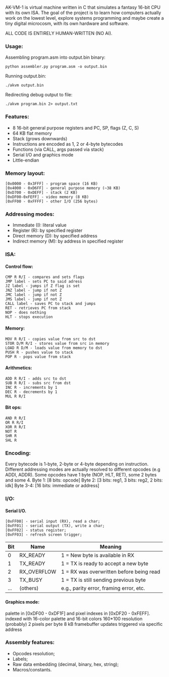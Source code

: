 AK-VM-1 is virtual machine written in C that simulates a fantasy 16-bit CPU with its own ISA. The goal of the project is to learn how computers actually work on the lowest level, explore systems programming and maybe create a tiny digital microcosm, with its own hardware and software.

ALL CODE IS ENTIRELY HUMAN-WRITTEN (NO AI).

### Usage:
Assembling program.asm into output.bin binary:
```
python assembler.py program.asm -o output.bin
```

Running output.bin:
```
./akvm output.bin
```

Redirecting debug output to file:
```
./akvm program.bin 2> output.txt
```

### Features:

- 8 16-bit general purpose registers and PC, SP, flags (Z, C, S)
- 64 KB flat memory
- Stack (grows downwards)
- Instructions are encoded as 1, 2 or  4-byte bytecodes
- Functions (via CALL, args passed via stack)
- Serial I/O and graphics mode
- Little-endian

### Memory layout:
```
[0x0000 - 0x3FFF] - program space (16 KB)
[0x4000 - 0xD6FF] - general purpose memory (~38 KB)
[0xD700 - 0xDEFF] - stack (2 KB)
[0xDF00-0xFEFF] - video memory (8 KB)
[0xFF00 - 0xFFFF] - other I/O (256 bytes)
```

### Addressing modes:
- Immediate (I): literal value
- Register (R): by specified register
- Direct memory (D): by specified address
- Indirect memory (M): by address in specified register

### ISA:

#### Control flow:
```
CMP R R/I - compares and sets flags
JMP label - sets PC to said adress
JZ label - jumps if Z flag is set
JNZ label - jump if not Z
JMC label - jump if not Z
JMS label - jump if not Z
CALL label - saves PC to stack and jumps
RET - retrieves PC from stack
NOP - does nothing
HLT - stops execution
```

#### Memory:
```
MOV R R/I - copies value from src to dst
STOR D/M R/I - stores value from src in memory
LOAD R D/M - loads value from memory to dst
PUSH R - pushes value to stack
POP R - pops value from stack
```

#### Arithmetics:
```
ADD R R/I - adds src to dst
SUB R R/I - subs src from dst
INC R - increments by 1
DEC R - decrements by 1
MUL R R/I
```

#### Bit ops:
```
AND R R/I
OR R R/I
XOR R R/I
NOT R
SHR R
SHL R
```

### Encoding:
Every bytecode is 1-byte, 2-byte or 4-byte depending on instruction. Different addressing modes are actually resolved to different opcodes (e.g ADDI, ADDR). Some opcodes have 1 byte (NOP, HLT, RET), some 2 bytes and some 4.
Byte 1: [8 bits: opcode]
Byte 2: [3 bits: reg1, 3 bits: reg2, 2 bits: idk]
Byte 3-4: [16 bits: immediate or address]

### I/O:

#### Serial I/O. 
```
[0xFF00] - serial input (RX), read a char;
[0xFF01] - serial output (TX), write a char;
[0xFF02] - status register;
[0xFF03] - refresh screen trigger;
```

Bit | Name          | Meaning
----|---------------|-----------------------------------------
 0  | RX_READY      | 1 = New byte is available in RX
 1  | TX_READY      | 1 = TX is ready to accept a new byte
 2  | RX_OVERFLOW   | 1 = RX was overwritten before being read
 3  | TX_BUSY       | 1 = TX is still sending previous byte
... | (others)      | e.g., parity error, framing error, etc.


#### Graphics mode: 

palette in [0xDF00 - 0xDF1F] and pixel indexes in [0xDF20 - 0xFEFF].
indexed with 16-color palette and 16-bit colors
160*100 resolution (probably)
2 pixels per byte
8 kB framebuffer
updates triggered via specific address


### Assembly features:
- Opcodes resolution;
- Labels;
- Raw data embedding (decimal, binary, hex, string);
- Macros/constants.